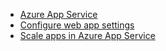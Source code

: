 - [Azure App Service](Azure%20App%20Service.md)
- [Configure web app settings](Configure%20web%20app%20settings.md)
- [Scale apps in Azure App Service](Scale%20apps%20in%20Azure%20App%20Service.md)

